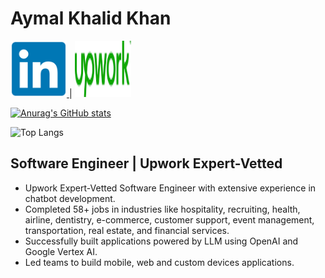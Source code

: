 # Aymal Khalid Khan

<a href="https://www.linkedin.com/in/aymal-khalid-khan-52537a154">
    <img src="https://github.com/aymalkhalid/aymalkhalid/blob/main/images/linkedin.png" alt="LinkedIn" style="width: 90px; height: 90px;">
</a> | 
<a href="https://www.upwork.com/freelancers/~01cfbef93ef054b570?viewMode=1">
    <img src="https://github.com/aymalkhalid/aymalkhalid/blob/main/images/Upwork.png" alt="Upwork" style="width: 90px; height: 90px;">
</a>

[![Anurag's GitHub stats](https://github-readme-stats.vercel.app/api?username=aymalkhalid&show_icons=true&theme=radical)](https://github.com/anuraghazra/github-readme-stats)

![Top Langs](https://github-readme-stats.vercel.app/api/top-langs/?username=aymalkhalid&size_weight=0&count_weight=.1)
## Software Engineer | Upwork Expert-Vetted 

- Upwork Expert-Vetted Software Engineer with extensive experience in chatbot development.
- Completed 58+ jobs in industries like hospitality, recruiting, health, airline, dentistry, e-commerce, customer support, event management, transportation, real estate, and financial services.
- Successfully built applications powered by LLM using OpenAI and Google Vertex AI.
- Led teams to build mobile, web and custom devices applications.
